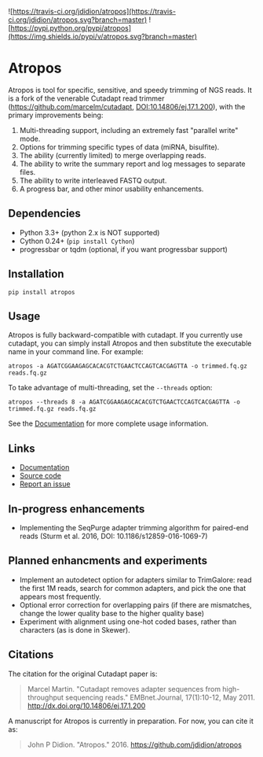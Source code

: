 ![https://travis-ci.org/jdidion/atropos](https://travis-ci.org/jdidion/atropos.svg?branch=master)
![https://pypi.python.org/pypi/atropos](https://img.shields.io/pypi/v/atropos.svg?branch=master)

# Atropos

Atropos is tool for specific, sensitive, and speedy trimming of NGS reads. It is a fork of the venerable Cutadapt read trimmer (https://github.com/marcelm/cutadapt, [DOI:10.14806/ej.17.1.200](http://dx.doi.org/10.14806/ej.17.1.200)), with the primary improvements being:

1. Multi-threading support, including an extremely fast "parallel write" mode.
2. Options for trimming specific types of data (miRNA, bisulfite).
3. The ability (currently limited) to merge overlapping reads.
4. The ability to write the summary report and log messages to separate files.
5. The ability to write interleaved FASTQ output.
6. A progress bar, and other minor usability enhancements.

## Dependencies

* Python 3.3+ (python 2.x is NOT supported)
* Cython 0.24+ (`pip install Cython`)
* progressbar or tqdm (optional, if you want progressbar support)

## Installation

`pip install atropos`

## Usage

Atropos is fully backward-compatible with cutadapt. If you currently use cutadapt, you can simply install Atropos and then substitute the executable name in your command line. For example:

```{r}
atropos -a AGATCGGAAGAGCACACGTCTGAACTCCAGTCACGAGTTA -o trimmed.fq.gz reads.fq.gz
```

To take advantage of multi-threading, set the `--threads` option:

```{r}
atropos --threads 8 -a AGATCGGAAGAGCACACGTCTGAACTCCAGTCACGAGTTA -o trimmed.fq.gz reads.fq.gz
```

See the [Documentation](https://atropos.readthedocs.org/) for more complete usage information.

## Links

* [Documentation](https://atropos.readthedocs.org/)
* [Source code](https://github.com/jdidion/atropos/)
* [Report an issue](https://github.com/jdidion/atropos/issues)

## In-progress enhancements

* Implementing the SeqPurge adapter trimming algorithm for paired-end reads (Sturm et al. 2016, DOI: 10.1186/s12859-016-1069-7)

## Planned enhancments and experiments

* Implement an autodetect option for adapters similar to TrimGalore: read the first 1M reads, search for common adapters, and pick the one that appears most frequently.
* Optional error correction for overlapping pairs (if there are mismatches, change the lower quality base to the higher quality base)
* Experiment with alignment using one-hot coded bases, rather than characters (as is done in Skewer).

## Citations

The citation for the original Cutadapt paper is:
 
> Marcel Martin. "Cutadapt removes adapter sequences from high-throughput sequencing reads." EMBnet.Journal, 17(1):10-12, May 2011. http://dx.doi.org/10.14806/ej.17.1.200

A manuscript for Atropos is currently in preparation. For now, you can cite it as:

> John P Didion. "Atropos." 2016. https://github.com/jdidion/atropos
